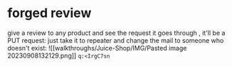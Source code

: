 # forged review
give a review to any product and see the request it goes through , it'll be a PUT request:
just take it to repeater and change the mail to someone who doesn't exist:
![[walkthroughs/Juice-Shop/IMG/Pasted image 20230908132129.png]]
`q:<IrgC7sn`
